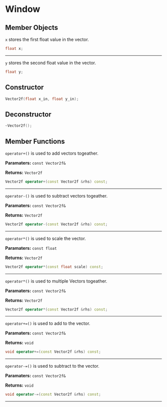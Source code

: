 # Window

## Member Objects

`x` stores the first float value in the vector.
```cpp
float x;
```

---
`y` stores the second float value in the vector.
```cpp
float y;
```


## Constructor
```cpp
Vector2f(float x_in, float y_in);
```

## Deconstructor
```cpp
~Vector2f();
```

## Member Functions
`operator+()` is used to add vectors togeather.

**Paramaters:** `const Vector2f&`

**Returns:** `Vector2f`

```cpp
Vector2f operator+(const Vector2f &rhs) const;
```

---
`operator-()` is used to subtract vectors togeather.

**Paramaters:** `const Vector2f&`

**Returns:** `Vector2f`

```cpp
Vector2f operator-(const Vector2f &rhs) const;
```

---
`operator*()` is used to scale the vector.

**Paramaters:** `const float`

**Returns:** `Vector2f`

```cpp
Vector2f operator*(const float scale) const;
```

---
`operator*()` is used to multiple Vectors togeather.

**Paramaters:** `const Vector2f&`

**Returns:** `Vector2f`

```cpp
Vector2f operator*(const Vector2f &rhs) const;
```

---
`operator+=()` is used to add to the vector.

**Paramaters:** `const Vector2f&`

**Returns:** `void`

```cpp
void operator+=(const Vector2f &rhs) const;
```

---
`operator-=()` is used to subtract to the vector.

**Paramaters:** `const Vector2f&`

**Returns:** `void`

```cpp
void operator-=(const Vector2f &rhs) const;
```

---